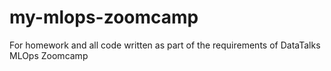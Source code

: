 # my-mlops-zoomcamp
For homework and all code written as part of the requirements of DataTalks MLOps Zoomcamp
